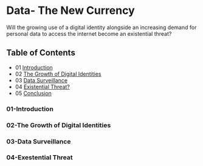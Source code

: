 # Data- The New Currency
Will the growing use of a digital identity alongside an increasing demand for personal data to access the internet become an existential threat?

## Table of Contents

- 01 [Introduction](#01-introduction)
- 02 [The Growth of Digital Identities](#02-The-Growth-of-Digital-Identities)
- 03 [Data Surveillance](#03-Data-Surveillance)
- 04 [Existential Threat?](#04-Existential-Threat)
- 05 [Conclusion](https://github.com/2006695/CS220AU-DP-2022/blob/main/Conclusion)

### 01-Introduction
### 02-The Growth of Digital Identities
### 03-Data Surveillance
### 04-Exestential Threat
